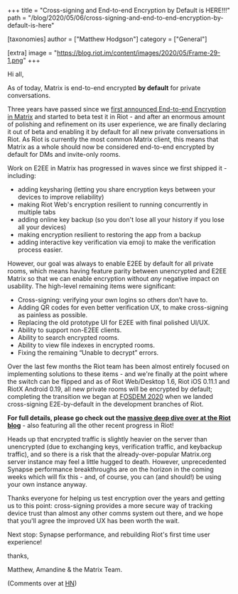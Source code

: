+++
title = "Cross-signing and End-to-end Encryption by Default is HERE!!!"
path = "/blog/2020/05/06/cross-signing-and-end-to-end-encryption-by-default-is-here"

[taxonomies]
author = ["Matthew Hodgson"]
category = ["General"]

[extra]
image = "https://blog.riot.im/content/images/2020/05/Frame-29-1.png"
+++

Hi all,

As of today, Matrix is end-to-end encrypted **by default** for private conversations.

Three years have passed since we [first announced End-to-end Encryption in
Matrix](https://matrix.org/blog/2016/11/21/matrixs-olm-end-to-end-encryption-security-assessment-released-and-implemented-cross-platform-on-riot-at-last)
and started to beta test it in Riot - and after an enormous amount of
polishing and refinement on its user experience, we are finally declaring it
out of beta and enabling it by default for all new private conversations in
Riot.  As Riot is currently the most common Matrix client, this means that
Matrix as a whole should now be considered end-to-end encrypted by default for
DMs and invite-only rooms.

Work on E2EE in Matrix has progressed in waves since we first shipped it - including:

* adding keysharing (letting you share encryption keys between your devices to improve reliability)
* making Riot Web's encryption resilient to running concurrently in multiple tabs
* adding online key backup (so you don't lose all your history if you lose all your devices)
* making encryption resilient to restoring the app from a backup
* adding interactive key verification via emoji to make the verification process easier.

However, our goal was always to enable E2EE by default for all private rooms,
which means having feature parity between unencrypted and E2EE Matrix so that
we can enable encryption without *any* negative impact on usability.  The
high-level remaining items were significant:

* Cross-signing: verifying your own logins so others don’t have to.
* Adding QR codes for even better verification UX, to make cross-signing as painless as possible.
* Replacing the old prototype UI for E2EE with final polished UI/UX.
* Ability to support non-E2EE clients.
* Ability to search encrypted rooms.
* Ability to view file indexes in encrypted rooms.
* Fixing the remaining “Unable to decrypt” errors.

Over the last few months the Riot team has been almost entirely focused on
implementing solutions to these items - and we're finally at the point where
the switch can be flipped and as of Riot Web/Desktop 1.6, Riot iOS 0.11.1 and
RiotX Android 0.19, all new private rooms will be encrypted by default;
completing the transition we began at [FOSDEM
2020](https://fosdem.org/2020/schedule/event/matrix/) when we landed
cross-signing E2E-by-default in the development branches of Riot.

**For full details, please go check out the [massive deep dive over at the Riot
blog](https://blog.riot.im/e2e-encryption-by-default-cross-signing-is-here/)** - also featuring all the other recent progress in Riot!

Heads up that encrypted traffic is slightly heavier on the server than
unencrypted (due to exchanging keys, verification traffic, and keybackup
traffic), and so there is a risk that the already-over-popular Matrix.org
server instance may feel a little hugged to death.  However, unprecedented
Synapse performance breakthroughs are on the horizon in the coming weeks which
will fix this - and, of course, you can (and should!) be using your own
instance anyway.

Thanks everyone for helping us test encryption over the years and getting us
to this point: cross-signing provides a more secure way of tracking device
trust than almost any other comms system out there, and we hope that you'll
agree the improved UX has been worth the wait.

Next stop: Synapse performance, and rebuilding Riot's first time user experience!

thanks,

Matthew, Amandine & the Matrix Team.

(Comments over at [HN](https://news.ycombinator.com/item?id=23107564))
